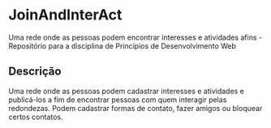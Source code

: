 # JoinAndInterAct
Uma rede onde as pessoas podem encontrar interesses e atividades afins - Repositório para a disciplina de Princípios de Desenvolvimento Web 

## Descrição
Uma rede onde as pessoas podem cadastrar interesses e atividades e publicá-los a fim de encontrar pessoas com quem interagir pelas redondezas. Podem cadastrar formas de contato, fazer amigos ou bloquear certos contatos.

